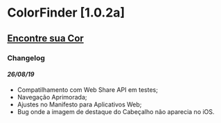 # ColorFinder [1.0.2a]
## [Encontre sua Cor](https://colorfinder.netlify.com)

### Changelog
#### *26/08/19*
- Compatilhamento com Web Share API em testes;
- Navegação Aprimorada;
- Ajustes no Manifesto para Aplicativos Web;
- Bug onde a imagem de destaque do Cabeçalho não aparecia no iOS.